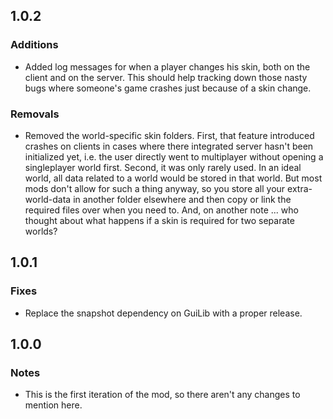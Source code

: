 1.0.2
-----

### Additions
* Added log messages for when a player changes his skin, both on the client and on the server. This should help tracking down those nasty bugs where someone's game crashes just because of a skin change.

### Removals
* Removed the world-specific skin folders. First, that feature introduced crashes on clients in cases where there integrated server hasn't been initialized yet, i.e. the user directly went to multiplayer without opening a singleplayer world first. Second, it was only rarely used. In an ideal world, all data related to a world would be stored in that world. But most mods don't allow for such a thing anyway, so you store all your extra-world-data in another folder elsewhere and then copy or link the required files over when you need to. And, on another note ... who thought about what happens if a skin is required for two separate worlds?

1.0.1
-----

### Fixes
* Replace the snapshot dependency on GuiLib with a proper release.

1.0.0
-----

### Notes
* This is the first iteration of the mod, so there aren't any changes to mention here.
